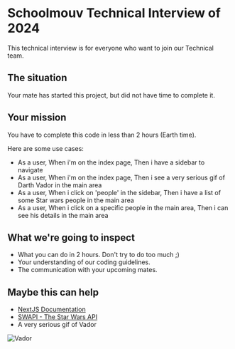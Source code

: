 # Schoolmouv Technical Interview of 2024

This technical interview is for everyone who want to join our Technical team.

## The situation
Your mate has started this project, but did not have time to complete it.

## Your mission
You have to complete this code in less than 2 hours (Earth time).

Here are some use cases:
- As a user, When i'm on the index page, Then i have a sidebar to navigate
- As a user, When i'm on the index page, Then i see a very serious gif of Darth Vador in the main area
- As a user, When i click on 'people' in the sidebar, Then i have a list of some Star wars people in the main area
- As a user, When i click on a specific people in the main area, Then i can see his details in the main area

## What we're going to inspect
- What you can do in 2 hours. Don't try to do too much ;)
- Your understanding of our coding guidelines.
- The communication with your upcoming mates.

## Maybe this can help
- [NextJS Documentation](https://nextjs.org/docs)
- [SWAPI - The Star Wars API](https://swapi.dev/)
- A very serious gif of Vador

![Vador](https://i.giphy.com/media/v1.Y2lkPTc5MGI3NjExaTIyYno4Y3Z1bWZ0M244Z2wxZXR6OHFwMXc2azI4dTl4bTBhazZ2YiZlcD12MV9pbnRlcm5hbF9naWZfYnlfaWQmY3Q9Zw/1HPUSulSOHDpe/giphy.gif)